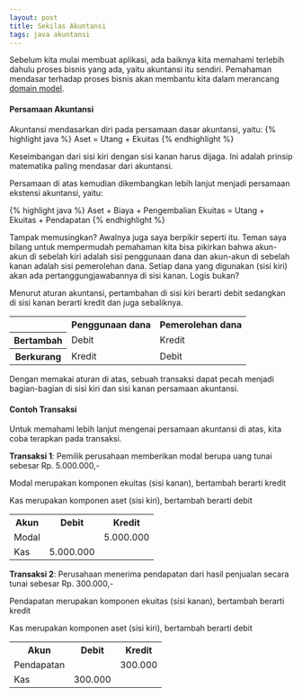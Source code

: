 ```yaml
---
layout: post
title: Sekilas Akuntansi
tags: java akuntansi
---
```


Sebelum kita mulai membuat aplikasi, ada baiknya kita memahami terlebih dahulu proses bisnis yang ada, yaitu akuntansi itu sendiri. Pemahaman mendasar terhadap proses bisnis akan membantu kita dalam merancang [domain model](http://martinfowler.com/eaaCatalog/domainModel.html).

#### Persamaan Akuntansi

Akuntansi mendasarkan diri pada persamaan dasar akuntansi, yaitu:
{% highlight java %}
Aset = Utang + Ekuitas
{% endhighlight %}

Keseimbangan dari sisi kiri dengan sisi kanan harus dijaga. Ini adalah prinsip matematika paling mendasar dari akuntansi.

Persamaan di atas kemudian dikembangkan lebih lanjut menjadi persamaan ekstensi akuntansi, yaitu:

{% highlight java %}
Aset + Biaya + Pengembalian Ekuitas = Utang + Ekuitas + Pendapatan
{% endhighlight %}

Tampak memusingkan? Awalnya juga saya berpikir seperti itu. Teman saya bilang untuk mempermudah pemahaman kita bisa pikirkan bahwa akun-akun di sebelah kiri adalah sisi penggunaan dana dan akun-akun di sebelah kanan adalah sisi pemerolehan dana. Setiap dana yang digunakan (sisi kiri) akan ada pertanggungjawabannya di sisi kanan. Logis bukan?

Menurut aturan akuntansi, pertambahan di sisi kiri berarti debit sedangkan di sisi kanan berarti kredit dan juga sebaliknya.

<table class="table">
	<tr>
		<td></td>
		<th>Penggunaan dana</th>
		<th>Pemerolehan dana</th>
	</tr>
	<tr>
		<th>Bertambah</th>
		<td>Debit</td>
		<td>Kredit</td>
	</tr>
	<tr>
		<th>Berkurang</th>
		<td>Kredit</td>
		<td>Debit</td>
	</tr>
</table>

Dengan memakai aturan di atas, sebuah transaksi dapat pecah menjadi bagian-bagian di sisi kiri dan sisi kanan persamaan akuntansi.

#### Contoh Transaksi

Untuk memahami lebih lanjut mengenai persamaan akuntansi di atas, kita coba terapkan pada transaksi.

__Transaksi 1__: Pemilik perusahaan memberikan modal berupa uang tunai sebesar Rp. 5.000.000,-

Modal merupakan komponen ekuitas (sisi kanan), bertambah berarti kredit

Kas merupakan komponen aset (sisi kiri), bertambah berarti debit

<table class="table">
	<tr>
		<th>Akun</th>
		<th>Debit</th>
		<th>Kredit</th>
	</tr>
	<tr>
		<td>Modal</td>
		<td></td>
		<td>5.000.000</td>
	</tr>
	<tr>
		<td>Kas</td>
		<td>5.000.000</td>
		<td></td>
	</tr>
</table>

__Transaksi 2__: Perusahaan menerima pendapatan dari hasil penjualan secara tunai sebesar Rp. 300.000,-

Pendapatan merupakan komponen ekuitas (sisi kanan), bertambah berarti kredit

Kas merupakan komponen aset (sisi kiri), bertambah berarti debit

<table class="table">
	<tr>
		<th>Akun</th>
		<th>Debit</th>
		<th>Kredit</th>
	</tr>
	<tr>
		<td>Pendapatan</td>
		<td></td>
		<td>300.000</td>
	</tr>
	<tr>
		<td>Kas</td>
		<td>300.000</td>
		<td></td>
	</tr>
</table>

